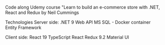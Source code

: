 Code along Udemy course "Learn to build an e-commerce store with .NET, React and Redux
by Neil Cummings

Technologies
Server side: 
.NET 9 Web API
MS SQL - Docker container
Entity Framework


Client side:
React 19
TypeScript
React Redux 9.2
Material UI
